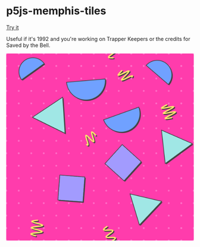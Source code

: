 # p5js-memphis-tiles

[Try it](https://theloombot.github.io/p5js-memphis-tiles)

Useful if it's 1992 and you're working on Trapper Keepers or the credits for Saved by the Bell. 

![Example Tile](example.png)

